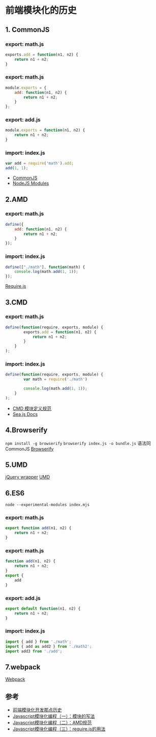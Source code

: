 # 前端模块化的历史

## 1. CommonJS
### export: math.js
```javascript
exports.add = function(n1, n2) {
    return n1 + n2;
}
```
### export: math.js
```javascript
module.exports = {
    add: function(n1, n2) {
        return n1 + n2;
    }
};
```
### export: add.js
```javascript
module.exports = function(n1, n2) {
    return n1 + n2;
}
```
### import: index.js
```javascript
var add = require('math').add;
add(1, 1);
```
* [CommonJS](http://wiki.commonjs.org/wiki/Modules)
* [NodeJS Modules](https://nodejs.org/docs/latest-v4.x/api/modules.html)



## 2.AMD
### export: math.js
```javascript
define({
    add: function(n1, n2) {
        return n1 + n2;
    }
});
```
### import: index.js
```javascript
define(["./math"], function(math) {
    console.log(math.add(1, 1));
});
```
[Require.js](http://requirejs.org/docs/api.html)


## 3.CMD
### export: math.js
```javascript
define(function(require, exports, module) {
        exports.add = function(n1, n2) {
            return n1 + n2;
        }
    }
);
```
### import: index.js
```javascript
define(function(require, exports, module) {
        var math = require('./math')

        console.log(math.add(1, 1));
    }
);
```
* [CMD 模块定义规范](https://github.com/seajs/seajs/issues/242)
* [Sea.js Docs](https://seajs.github.io/seajs/docs/)

## 4.Browserify
`npm install -g browserify`
`browserify index.js -o bundle.js`
语法同CommonJS
[Browserify](http://browserify.org/)


## 5.UMD
[jQuery wrapper](https://github.com/jquery/jquery/blob/master/src/wrapper.js)
[UMD](https://github.com/umdjs/umd)


## 6.ES6
`node --experimental-modules index.mjs`
### export: math.js
```javascript
export function add(n1, n2) {
    return n1 + n2;
}
```

### export: math.js
```javascript
function add(n1, n2) {
    return n1 + n2;
}
export {
    add
}
```

### export: add.js
```javascript
export default function(n1, n2) {
    return n1 + n2;
}
```

### import: index.js
```javascript
import { add } from './math';
import { add as add2 } from './math2';
import add3 from './add';
```

## 7.webpack
[Webpack](https://webpack.js.org/)


## 参考
* [前端模块化开发那点历史](https://github.com/seajs/seajs/issues/588)
* [Javascript模块化编程（一）：模块的写法](http://www.ruanyifeng.com/blog/2012/10/javascript_module.html)
* [Javascript模块化编程（二）：AMD规范](http://www.ruanyifeng.com/blog/2012/10/asynchronous_module_definition.html)
* [Javascript模块化编程（三）：require.js的用法](http://www.ruanyifeng.com/blog/2012/11/require_js.html)
